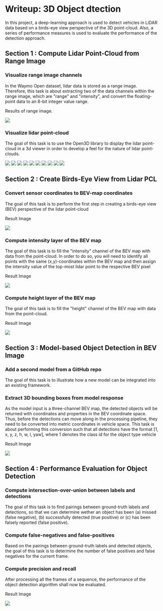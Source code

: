 # Writeup: 3D Object dtection

In this project, a deep-learning approach is used to detect vehicles in LiDAR data based on a birds-eye view perspective of the 3D point-cloud. Also, a series of performance measures is used to evaluate the performance of the detection approach.

## Section 1 : Compute Lidar Point-Cloud from Range Image

### Visualize range image channels

In the Waymo Open dataset, lidar data is stored as a range image. Therefore, this task is about extracting two of the data channels within the range image, which are "range" and "intensity", and convert the floating-point data to an 8-bit integer value range.

Results of range image.

![](img/Img_S1_EX1.PNG)

### Visualize lidar point-cloud

The goal of this task is to use the Open3D library to display the lidar point-cloud in a 3d viewer in order to develop a feel for the nature of lidar point-clouds.

![](img/Img_S1_EX2_1.PNG)
![](img/Img_S1_EX2_2.PNG)
![](img/Img_S1_EX2_3.PNG)
![](img/Img_S1_EX2_4.PNG)
![](img/Img_S1_EX2_5.PNG)
![](img/Img_S1_EX2_6.PNG)
![](img/Img_S1_EX2_7.PNG)
![](img/Img_S1_EX2_8.PNG)
![](img/Img_S1_EX2_9.PNG)
![](img/Img_S1_EX2_10.PNG)

## Section 2 : Create Birds-Eye View from Lidar PCL

### Convert sensor coordinates to BEV-map coordinates

The goal of this task is to perform the first step in creating a birds-eye view (BEV) perspective of the lidar point-cloud

Result Image

![](img/Img_S2_EX1.PNG)


### Compute intensity layer of the BEV map

The goal of this task is to fill the "intensity" channel of the BEV map with data from the point-cloud. In order to do so, you will need to identify all points with the same (x,y)-coordinates within the BEV map and then assign the intensity value of the top-most lidar point to the respective BEV pixel


Result Image

![](img/Img_S2_EX2.PNG)


### Compute height layer of the BEV map

The goal of this task is to fill the "height" channel of the BEV map with data from the point-cloud.

Result Image

![](img/Img_S2_EX3.PNG)

## Section 3 : Model-based Object Detection in BEV Image

### Add a second model from a GitHub repo

The goal of this task is to illustrate how a new model can be integrated into an existing framework. 

### Extract 3D bounding boxes from model response

As the model input is a three-channel BEV map, the detected objects will be returned with coordinates and properties in the BEV coordinate space. Thus, before the detections can move along in the processing pipeline, they need to be converted into metric coordinates in vehicle space. This task is about performing this conversion such that all detections have the format [1, x, y, z, h, w, l, yaw], where 1 denotes the class id for the object type vehicle

Result Image

![](img/Img_S3_EX2.PNG)

## Section 4 : Performance Evaluation for Object Detection

### Compute intersection-over-union between labels and detections

The goal of this task is to find pairings between ground-truth labels and detections, so that we can determine wether an object has been (a) missed (false negative), (b) successfully detected (true positive) or (c) has been falsely reported (false positive).

### Compute false-negatives and false-positives

Based on the pairings between ground-truth labels and detected objects, the goal of this task is to determine the number of false positives and false negatives for the current frame.

### Compute precision and recall

After processing all the frames of a sequence, the performance of the object detection algorithm shall now be evaluated.

Result Image 

![](img/Img_S4_EX3_1.PNG)






